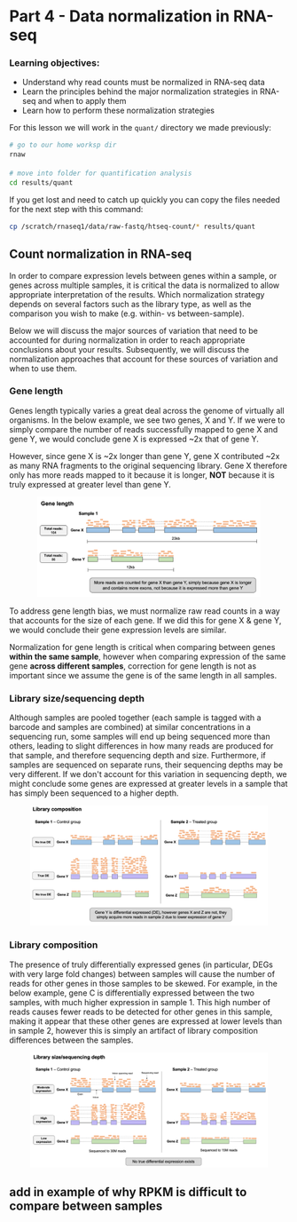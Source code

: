 
# Part 4 - Data normalization in RNA-seq

### Learning objectives:
- Understand why read counts must be normalized in RNA-seq data
- Learn the principles behind the major normalization strategies in RNA-seq and when to apply them
- Learn how to perform these normalization strategies

For this lesson we will work in the `quant/` directory we made previously:
```bash
# go to our home worksp dir
rnaw

# move into folder for quantification analysis
cd results/quant
```

If you get lost and need to catch up quickly you can copy the files needed for the next step with this command:

```bash
cp /scratch/rnaseq1/data/raw-fastq/htseq-count/* results/quant
```

## Count normalization in RNA-seq

In order to compare expression levels between genes within a sample, or genes across multiple samples, it is critical the data is normalized to allow appropriate interpretation of the results. Which normalization strategy depends on several factors such as the library type, as well as the comparison you wish to make (e.g. within- vs between-sample).

Below we will discuss the major sources of variation that need to be accounted for during normalization in order to reach appropriate conclusions about your results. Subsequently, we will discuss the normalization approaches that account for these sources of variation and when to use them.

### Gene length

Genes length typically varies a great deal across the genome of virtually all organisms.
In the below example, we see two genes, X and Y. If we were to simply compare the number of reads successfully mapped to gene X and gene Y, we would conclude gene X is expressed ~2x that of gene Y.

However, since gene X is ~2x longer than gene Y, gene X contributed ~2x as many RNA fragments to the original sequencing library. Gene X therefore only has more reads mapped to it because it is longer, **NOT** because it is truly expressed at greater level than gene Y.  

<p align="center">
<img src="../figures/gene_length.png" alt="glength"
	title="" width="80%" height="80%" />
</p>

To address gene length bias, we must normalize raw read counts in a way that accounts for the size of each gene. If we did this for gene X & gene Y, we would conclude their gene expression levels are similar.

Normalization for gene length is critical when comparing between genes **within the same sample**, however when comparing expression of the same gene **across different samples**, correction for gene length is not as important since we assume the gene is of the same length in all samples.

### Library size/sequencing depth  

Although samples are pooled together (each sample is tagged with a barcode and samples are combined) at similar concentrations in a sequencing run, some samples will end up being sequenced more than others, leading to slight differences in how many reads are produced for that sample, and therefore sequencing depth and size. Furthermore, if samples are sequenced on separate runs, their sequencing depths may be very different. If we don't account for this variation in sequencing depth, we might conclude some genes are expressed at greater levels in a sample that has simply been sequenced to a higher depth.  

<p align="center">
<img src="../figures/library_composition.png" alt="lib-composition"
	title="" width="85%" height="85%" />
</p>







### Library composition

The presence of truly differentially expressed genes (in particular, DEGs with very large fold changes) between samples will cause the number of reads for other genes in those samples to be skewed. For example, in the below example, gene C is differentially expressed between the two samples, with much higher expression in sample 1. This high number of reads causes fewer reads to be detected for other genes in this sample, making it appear that these other genes are expressed at lower levels than in sample 2, however this is simply an artifact of library composition differences between the samples.

<p align="center">
<img src="../figures/library_size.png" alt="lib-size"
	title="" width="85%" height="85%" />
</p>




## add in example of why RPKM is difficult to compare between samples
